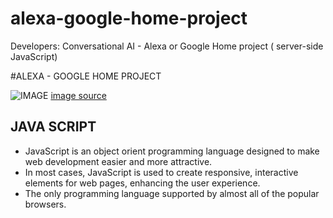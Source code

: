 # alexa-google-home-project
Developers: Conversational AI - Alexa or Google Home project ( server-side JavaScript)

#ALEXA - GOOGLE HOME PROJECT

![IMAGE]( https://target.scene7.com/is/image/Target/GUEST_9b10b6e0-3d26-4172-a29d-e87d771b8583?wid=488&hei=488&fmt=pjpeg)
[image source](https://github.com/alekhyajaddu/alexa-google-home-project)
## JAVA SCRIPT
- JavaScript is an object orient programming language designed to make web development easier and more attractive. 
- In most cases, JavaScript is used to create responsive, interactive elements for web pages, enhancing the user experience.
- The only programming language supported by almost all of the popular browsers.